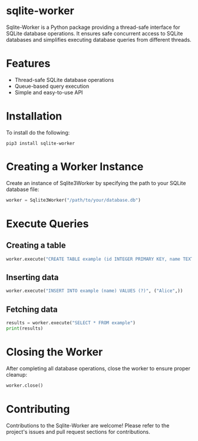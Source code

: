 # sqlite-worker
Sqlite-Worker is a Python package providing a thread-safe interface for SQLite database operations. It ensures safe concurrent access to SQLite databases and simplifies executing database queries from different threads.


# Features
* Thread-safe SQLite database operations
* Queue-based query execution
* Simple and easy-to-use API


# Installation

To install do the following: 

``` 
pip3 install sqlite-worker
```


# Creating a Worker Instance
Create an instance of Sqlite3Worker by specifying the path to your SQLite database file:

```python
worker = Sqlite3Worker("/path/to/your/database.db")
```

# Execute Queries

## Creating a table
```python
worker.execute("CREATE TABLE example (id INTEGER PRIMARY KEY, name TEXT)")
```

## Inserting data
```python
worker.execute("INSERT INTO example (name) VALUES (?)", ("Alice",))
```

## Fetching data
```python 
results = worker.execute("SELECT * FROM example")
print(results)
```

# Closing the Worker
After completing all database operations, close the worker to ensure proper cleanup:
```python
worker.close()
```

# Contributing
Contributions to the Sqlite-Worker are welcome! Please refer to the project's issues and pull request sections for contributions.
